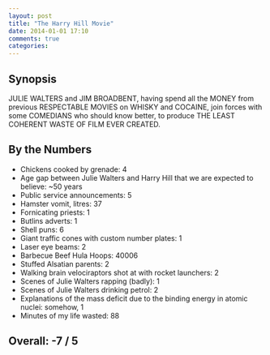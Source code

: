 ```yaml
---
layout: post
title: "The Harry Hill Movie"
date: 2014-01-01 17:10
comments: true
categories: 
---
```


Synopsis
--------

JULIE WALTERS and JIM BROADBENT, having spend all the MONEY from previous RESPECTABLE MOVIES on WHISKY and COCAINE, join forces with some COMEDIANS who should know better, to produce THE LEAST COHERENT WASTE OF FILM EVER CREATED.

By the Numbers
--------------

* Chickens cooked by grenade: 4
* Age gap between Julie Walters and Harry Hill that we are expected to believe: ~50 years
* Public service announcements: 5
* Hamster vomit, litres: 37
* Fornicating priests: 1
* Butlins adverts: 1
* Shell puns: 6
* Giant traffic cones with custom number plates: 1
* Laser eye beams: 2
* Barbecue Beef Hula Hoops: 40006
* Stuffed Alsatian parents: 2
* Walking brain velociraptors shot at with rocket launchers: 2
* Scenes of Julie Walters rapping (badly): 1
* Scenes of Julie Walters drinking petrol: 2
* Explanations of the mass deficit due to the binding energy in atomic nuclei: somehow, 1
* Minutes of my life wasted: 88

Overall: -7 / 5
---------------